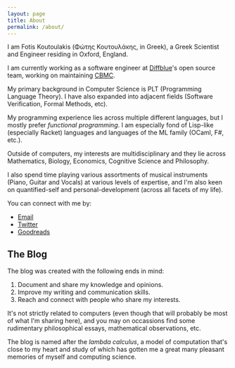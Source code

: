 ```yaml
---
layout: page
title: About
permalink: /about/
---
```


I am Fotis Koutoulakis (Φώτης Κουτουλάκης, in Greek), a Greek Scientist and Engineer
residing in Oxford, England.

I am currently working as a software engineer at [Diffblue](https://www.diffblue.com)'s
open source team, working on maintaining [CBMC](https://github.com/diffblue/cbmc).

My primary background in Computer Science is PLT (Programming Language Theory). I have
also expanded into adjacent fields (Software Verification, Formal Methods, etc).

My programming experience lies across multiple different languages, but I mostly prefer
*functional programming*. I am especially fond of Lisp-like (especially Racket) languages
and languages of the ML family (OCaml, F#, etc.).

Outside of computers, my interests are multidisciplinary and they lie across Mathematics,
Biology, Economics, Cognitive Science and Philosophy.

I also spend time playing various assortments of musical instruments (Piano, Guitar
and Vocals) at various levels of expertise, and I'm also keen on quantified-self and
personal-development (across all facets of my life).

You can connect with me by:

* [Email](mailto:fotis@hey.com)
* [Twitter](https://twitter.com/NlightNFotis)
* [Goodreads](https://www.goodreads.com/nlightnfotis)

## The Blog

The blog was created with the following ends in mind:

1. Document and share my knowledge and opinions.
2. Improve my writing and communication skills.
3. Reach and connect with people who share my interests.

It's not strictly related to computers (even though that will probably be most of what
I'm sharing here), and you may on occassions find some rudimentary philosophical essays,
mathematical observations, etc.

The blog is named after the *lambda calculus*, a model of computation that's close to
my heart and study of which has gotten me a great many pleasant memories of myself and
computing science.

